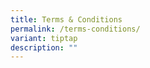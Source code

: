 ```yaml
---
title: Terms & Conditions
permalink: /terms-conditions/
variant: tiptap
description: ""
---
```

<p></p>